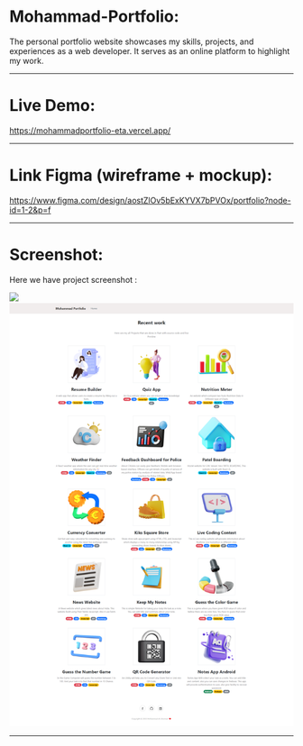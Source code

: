 # Mohammad-Portfolio:
The personal portfolio website showcases my skills, projects, and experiences as a web developer. It serves as an online platform to highlight my work.

<hr>

# Live Demo:
https://mohammadportfolio-eta.vercel.app/
<hr>

# Link Figma  (wireframe + mockup):
https://www.figma.com/design/aostZlOv5bExKYVX7bPVOx/portfolio?node-id=1-2&p=f
<hr>

# Screenshot:
Here we have project screenshot :

<a href="https://mohammadportfolio-eta.vercel.app/">
  <img src="home page.png">
</a>

<a href="https://mohammadportfolio-eta.vercel.app/">
  <img src="project.png">
</a>

<hr>
